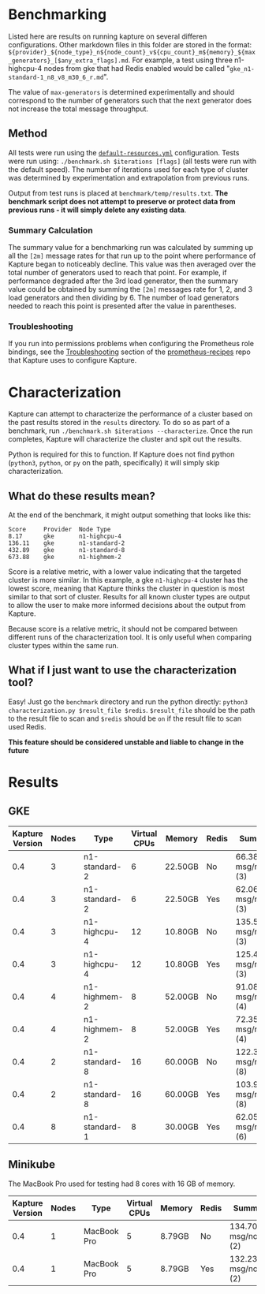 # Benchmarking

Listed here are results on running kapture on several differen configurations.  Other markdown files in this folder are stored in the format: `${provider}_${node_type}_n${node_count}_v${cpu_count}_m${memory}_${max_generators}_[$any_extra_flags].md`.  For example, a test using three n1-highcpu-4 nodes from gke that had Redis enabled would be called "`gke_n1-standard-1_n8_v8_m30_6_r.md`".

The value of `max-generators` is determined experimentally and should correspond to the number of generators such that the next generator does not increase the total message throughput.

## Method

All tests were run using the [`default-resources.yml`](../examples/default-resources.yml) configuration.  Tests were run using: `./benchmark.sh $iterations [flags]` (all tests were run with the default speed).  The number of iterations used for each type of cluster was determined by experimentation and extrapolation from previous runs.

Output from test runs is placed at `benchmark/temp/results.txt`.  __The benchmark script does not attempt to preserve or protect data from previous runs - it will simply delete any existing data__.

### Summary Calculation

The summary value for a benchmarking run was calculated by summing up all the `[2m]` message rates for that run up to the point where performance of Kapture began to noticeably decline.  This value was then averaged over the total number of generators used to reach that point.  For example, if performance degraded after the 3rd load generator, then the summary value could be obtained by summing the `[2m]` messages rate for 1, 2, and 3 load generators and then dividing by 6.  The number of load generators needed to reach this point is presented after the value in parentheses.

### Troubleshooting

If you run into permissions problems when configuring the Prometheus role bindings, see the [Troubleshooting](https://github.com/carbonrelay/prometheus-recipes#troubleshooting) section of the [prometheus-recipes](https://github.com/carbonrelay/prometheus-recipes) repo that Kapture uses to configure Kapture.

# Characterization

Kapture can attempt to characterize the performance of a cluster based on the past results stored in the `results` directory.  To do so as part of a benchmark, run `./benchmark.sh $iterations --characterize`.  Once the run completes, Kapture will characterize the cluster and spit out the results.

Python is required for this to function.  If Kapture does not find python (`python3`, `python`, or `py` on the path, specifically) it will simply skip characterization.

## What do these results mean?

At the end of the benchmark, it might output something that looks like this:

```text
Score     Provider  Node Type           
8.17      gke       n1-highcpu-4        
136.11    gke       n1-standard-2       
432.89    gke       n1-standard-8       
673.88    gke       n1-highmem-2 
```

Score is a relative metric, with a lower value indicating that the targeted cluster is more similar.  In this example, a gke `n1-highcpu-4` cluster has the lowest score, meaning that Kapture thinks the cluster in question is most similar to that sort of cluster.  Results for all known cluster types are output to allow the user to make more informed decisions about the output from Kapture.

Because score is a relative metric, it should not be compared between different runs of the characterization tool.  It is only useful when comparing cluster types within the same run.

## What if I just want to use the characterization tool?

Easy!  Just go the `benchmark` directory and run the python directly: `python3 characterization.py $result_file $redis`.  `$result_file` should be the path to the result file to scan and `$redis` should be `on` if the result file to scan used Redis.

__This feature should be considered unstable and liable to change in the future__

# Results

## GKE

| Kapture Version | Nodes | Type | Virtual CPUs | Memory | Redis | Summary | Full Results |
|-|-|-|-|-|-|-|-|
| 0.4 | 3 | n1-standard-2 | 6 | 22.50GB | No | 66.38 msg/node/s (3) | [gke_n1-standard-2_n3_v6_m23_3.md](./results/gke_n1-standard-2_n3_v6_m23_3.md) |
| 0.4 | 3 | n1-standard-2 | 6 | 22.50GB | Yes | 62.06 msg/node/s (3) | [gke_n1-standard-2_n3_v6_m23_3_r.md](./results/gke_n1-standard-2_n3_v6_m23_3_r.md) |
| 0.4 | 3 | n1-highcpu-4 | 12 | 10.80GB | No | 135.59 msg/node/s (3) | [gke_n1-highcpu-4_n3_v12_m11_3.md](./results/gke_n1-highcpu-4_n3_v12_m11_3.md) |
| 0.4 | 3 | n1-highcpu-4 | 12 | 10.80GB | Yes | 125.40 msg/node/s (3) | [gke_n1-highcpu-4_n3_v12_m11_3_r.md](./results/gke_n1-highcpu-4_n3_v12_m11_3_r.md) |
| 0.4 | 4 | n1-highmem-2 | 8 | 52.00GB | No | 91.08 msg/node/s (4) | [gke_n1-highmem-2_n4_v8_m52_4.md](./results/gke_n1-highmem-2_n4_v8_m52_4.md) |
| 0.4 | 4 | n1-highmem-2 | 8 | 52.00GB | Yes | 72.35 msg/node/s (4) | [gke_n1-highmem-2_n4_v8_m52_4_r.md](./results/gke_n1-highmem-2_n4_v8_m52_4_r.md) |
| 0.4 | 2 | n1-standard-8 | 16 | 60.00GB | No | 122.33 msg/node/s (8) | [gke_n1-standard-8_n2_v16_m60_8.md](./results/gke_n1-standard-8_n2_v16_m60_8.md) |
| 0.4 | 2 | n1-standard-8 | 16 | 60.00GB | Yes | 103.92 msg/node/s (8) | [gke_n1-standard-8_n2_v16_m60_8_r.md](./results/gke_n1-standard-8_n2_v16_m60_8_r.md) |
| 0.4 | 8 | n1-standard-1 | 8 | 30.00GB | Yes | 62.05 msg/node/s (6) | [gke_n1-standard-1_n8_v8_m30_6.md](./results/gke_n1-standard-1_n8_v8_m30_6.md)

## Minikube

The MacBook Pro used for testing had 8 cores with 16 GB of memory.

| Kapture Version | Nodes | Type | Virtual CPUs | Memory | Redis | Summary | Full Results |
|-|-|-|-|-|-|-|-|
| 0.4 | 1 | MacBook Pro | 5 | 8.79GB | No | 134.70 msg/node/s (2) | [minikube_none_n1_v5_m9.md](./results/minikube_none_n1_v5_m9.md) |
| 0.4 | 1 | MacBook Pro | 5 | 8.79GB | Yes | 132.23 msg/node/s (2) | [minikube_none_n1_v5_m9_r.md](./results/minikube_none_n1_v5_m9_r.md) |
